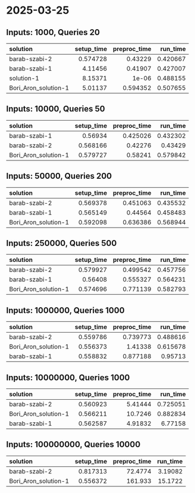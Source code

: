 # 2025-03-25

## Inputs: 1000, Queries 20

| solution             |   setup_time |   preproc_time |   run_time |
|:---------------------|-------------:|---------------:|-----------:|
| barab-szabi-2        |     0.574728 |       0.43229  |   0.420667 |
| barab-szabi-1        |     4.11456  |       0.41907  |   0.427007 |
| solution-1           |     8.15371  |       1e-06    |   0.488155 |
| Bori_Aron_solution-1 |     5.01137  |       0.594352 |   0.507655 |

## Inputs: 10000, Queries 50

| solution             |   setup_time |   preproc_time |   run_time |
|:---------------------|-------------:|---------------:|-----------:|
| barab-szabi-1        |     0.56934  |       0.425026 |   0.432302 |
| barab-szabi-2        |     0.568166 |       0.42276  |   0.43429  |
| Bori_Aron_solution-1 |     0.579727 |       0.58241  |   0.579842 |

## Inputs: 50000, Queries 200

| solution             |   setup_time |   preproc_time |   run_time |
|:---------------------|-------------:|---------------:|-----------:|
| barab-szabi-2        |     0.569378 |       0.451063 |   0.435532 |
| barab-szabi-1        |     0.565149 |       0.44564  |   0.458483 |
| Bori_Aron_solution-1 |     0.592098 |       0.636386 |   0.568944 |

## Inputs: 250000, Queries 500

| solution             |   setup_time |   preproc_time |   run_time |
|:---------------------|-------------:|---------------:|-----------:|
| barab-szabi-2        |     0.579927 |       0.499542 |   0.457756 |
| barab-szabi-1        |     0.56408  |       0.555327 |   0.564231 |
| Bori_Aron_solution-1 |     0.574696 |       0.771139 |   0.582793 |

## Inputs: 1000000, Queries 1000

| solution             |   setup_time |   preproc_time |   run_time |
|:---------------------|-------------:|---------------:|-----------:|
| barab-szabi-2        |     0.559786 |       0.739773 |   0.488616 |
| Bori_Aron_solution-1 |     0.556373 |       1.41338  |   0.615678 |
| barab-szabi-1        |     0.558832 |       0.877188 |   0.95713  |

## Inputs: 10000000, Queries 1000

| solution             |   setup_time |   preproc_time |   run_time |
|:---------------------|-------------:|---------------:|-----------:|
| barab-szabi-2        |     0.560923 |        5.41444 |   0.725051 |
| Bori_Aron_solution-1 |     0.566211 |       10.7246  |   0.882834 |
| barab-szabi-1        |     0.562587 |        4.91832 |   6.77158  |

## Inputs: 100000000, Queries 10000

| solution             |   setup_time |   preproc_time |   run_time |
|:---------------------|-------------:|---------------:|-----------:|
| barab-szabi-2        |     0.817313 |        72.4774 |    3.19082 |
| Bori_Aron_solution-1 |     0.556372 |       161.933  |   15.1722  |